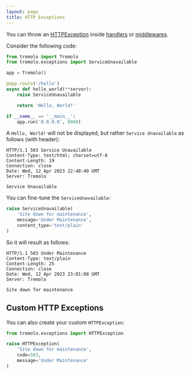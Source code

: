 ```yaml
---
layout: page
title: HTTP Exceptions
---
```


You can throw an [HTTPException](https://github.com/nggit/tremolo/blob/master/tremolo/exceptions.py) inside [handlers](handlers.html) or [middlewares](middlewares.html).

Consider the following code:

```python
from tremolo import Tremolo
from tremolo.exceptions import ServiceUnavailable

app = Tremolo()

@app.route('/hello')
async def hello_world(**server):
    raise ServiceUnavailable

    return 'Hello, World!'

if __name__ == '__main__':
    app.run('0.0.0.0', 8000)
```

A `Hello, World!` will not be displayed, but rather `Service Unavailable` as follows (with header):

```
HTTP/1.1 503 Service Unavailable
Content-Type: text/html; charset=utf-8
Content-Length: 19
Connection: close
Date: Wed, 12 Apr 2023 22:48:40 GMT
Server: Tremolo

Service Unavailable
```

You can fine-tune the `ServiceUnavailable`:

```python
raise ServiceUnavailable(
    'Site down for maintenance',
    message='Under Maintenance',
    content_type='text/plain'
)
```
So it will result as follows:

```
HTTP/1.1 503 Under Maintenance
Content-Type: text/plain
Content-Length: 25
Connection: close
Date: Wed, 12 Apr 2023 23:01:08 GMT
Server: Tremolo

Site down for maintenance
```

## Custom HTTP Exceptions
You can also create your custom `HTTPException`:

```python
from tremolo.exceptions import HTTPException

raise HTTPException(
    'Site down for maintenance',
    code=503,
    message='Under Maintenance'
)
```
